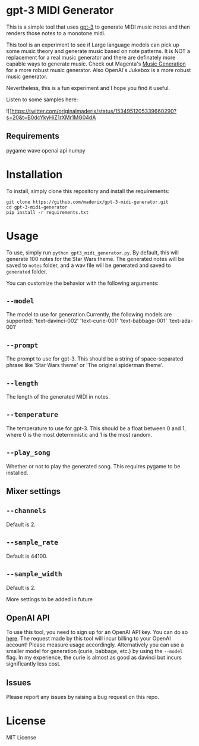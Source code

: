# gpt-3 MIDI Generator

This is a simple tool that uses [gpt-3](https://github.com/openai/gpt-3) to generate MIDI music notes and then renders those notes to a monotone midi.

This tool is an experiment to see if Large language models can pick up some music theory and generate music based on note patterns. It is NOT a replacement for a real music generator and there are definately more capable ways to generate music.
Check out Magenta's [Music Generation](https://magenta.tensorflow.org/music_rnn) for a more robust music generator.
Also OpenAI's Jukebox is a more robust music generator.

Nevertheless, this is a fun experiment and I hope you find it useful.

Listen to some samples here:

![]https://twitter.com/originalmaderix/status/1534951205339660290?s=20&t=B0dcYkyHiZ1rXMr1MG04dA



## Requirements
pygame
wave
openai api
numpy

# Installation

To install, simply clone this repository and install the requirements:

```
git clone https://github.com/maderix/gpt-3-midi-generator.git
cd gpt-3-midi-generator
pip install -r requirements.txt
```

# Usage

To use, simply run `python gpt3_midi_generator.py`. By default, this will generate 100 notes for the Star Wars theme. The generated notes will be saved to `notes` folder, and a wav file will be generated and saved to `generated` folder.


You can customize the behavior with the following arguments:

## `--model` 
The model to use for generation.Currently, the following models are supported:
 'text-davinci-002'
 'text-curie-001'
 'text-babbage-001'
 'text-ada-001'

## `--prompt`

The prompt to use for gpt-3. This should be a string of space-separated phrase like 'Star Wars theme' or 'The original spiderman theme'.

## `--length`

The length of the generated MIDI in notes.

## `--temperature`

The temperature to use for gpt-3. This should be a float between 0 and 1, where 0 is the most deterministic and 1 is the most random.


## `--play_song`

Whether or not to play the generated song. This requires pygame to be installed.

## Mixer settings

## `--channels`
Default is 2.

## `--sample_rate`
Default is 44100.

## `--sample_width`
Default is 2.

More settings to be added in future

## OpenAI API

To use this tool, you need to sign up for an OpenAI API key. You can do so [here](https://openai.com/api/).
The request made by this tool will incur billing to your OpenAI account! Please measure usage accordingly.
Alternatively you can use a smaller model for generation (curie, babbage, etc.) by using the `--model` flag. In my experience, the curie is almost as good as davinci but incurs significantly less cost.

## Issues
Please report any issues by raising a bug request on this repo.


# License
MIT License
